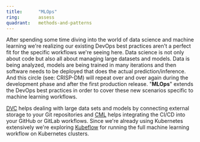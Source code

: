 ```yaml
---
title:      "MLOps"
ring:       assess
quadrant:   methods-and-patterns
---
```


After spending some time diving into the world of data science and machine learning we're realizing our existing DevOps best practices aren't a perfect fit for the specific workflows we're seeing here.
Data science is not only about code but also all about managing large datasets and models.
Data is being analyzed, models are being trained in many iterations and then software needs to be deployed that does the actual prediction/inference.
And this circle (see: CRISP-DM) will repeat over and over again during the development phase and after the first production release.
"**MLOps**" extends the DevOps best practices in order to cover these new scenarios specific to machine learning workflows.

[DVC](https://dvc.org/) helps dealing with large data sets and models by connecting external storage to your Git repositories and [CML](https://cml.dev/) helps integrating the CI/CD into your GitHub or GitLab workflows. 
Since we're already using Kubernetes extensively we're exploring [Kubeflow](https://www.kubeflow.org/) for running the full machine learning workflow on Kubernetes clusters.

